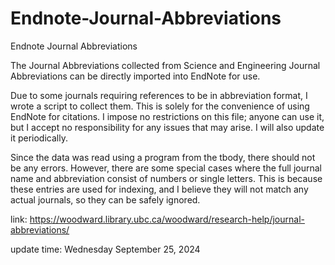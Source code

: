 # Endnote-Journal-Abbreviations
Endnote Journal Abbreviations

The Journal Abbreviations collected from Science and Engineering Journal Abbreviations can be directly imported into EndNote for use.

Due to some journals requiring references to be in abbreviation format, I wrote a script to collect them. This is solely for the convenience of using EndNote for citations. I impose no restrictions on this file; anyone can use it, but I accept no responsibility for any issues that may arise. I will also update it periodically.

Since the data was read using a program from the tbody, there should not be any errors. However, there are some special cases where the full journal name and abbreviation consist of numbers or single letters. This is because these entries are used for indexing, and I believe they will not match any actual journals, so they can be safely ignored.

link:
https://woodward.library.ubc.ca/woodward/research-help/journal-abbreviations/

update time:
Wednesday September 25, 2024
